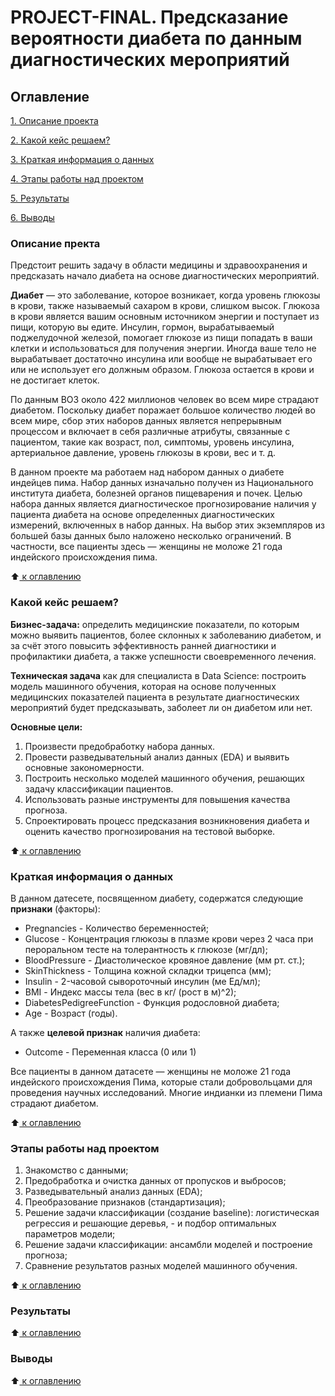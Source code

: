 # PROJECT-FINAL. Предсказание вероятности диабета по данным диагностических мероприятий

 ## Оглавление
 [1. Описание проекта](https://github.com/Nadarsa/sf_data_science/tree/main/PROJECT-FINAL/README.md#Описание-проекта)

 [2. Какой кейс решаем?](https://github.com/Nadarsa/sf_data_science/tree/main/PROJECT-FINAL/README.md#Какой-кейс-решаем)

 [3. Краткая информация о данных](https://github.com/Nadarsa/sf_data_science/tree/main/PROJECT-FINAL/README.md#Краткая-информация-о-данных)

 [4. Этапы работы над проектом](https://github.com/Nadarsa/sf_data_science/tree/main/PROJECT-FINAL/README.md#Этапы-работы-над-проектом)

 [5. Результаты](https://github.com/Nadarsa/sf_data_science/tree/main/PROJECT-FINAL/README.md#Результаты)
 
 [6. Выводы](https://github.com/Nadarsa/sf_data_science/tree/main/PROJECT-FINAL/README.md#Выводы)

### Описание пректа

Предстоит решить задачу в области медицины и здравоохранения и предсказать начало диабета на основе диагностических мероприятий.

**Диабет** — это заболевание, которое возникает, когда уровень глюкозы в крови, также называемый сахаром в крови, слишком высок. Глюкоза в крови является вашим основным источником энергии и поступает из пищи, которую вы едите. Инсулин, гормон, вырабатываемый поджелудочной железой, помогает глюкозе из пищи попадать в ваши клетки и использоваться для получения энергии. Иногда ваше тело не вырабатывает достаточно инсулина или вообще не вырабатывает его или не использует его должным образом. Глюкоза остается в крови и не достигает клеток.

По данным ВОЗ около 422 миллионов человек во всем мире страдают диабетом. Поскольку диабет поражает большое количество людей во всем мире, сбор этих наборов данных является непрерывным процессом и включает в себя различные атрибуты, связанные с пациентом, такие как возраст, пол, симптомы, уровень инсулина, артериальное давление, уровень глюкозы в крови, вес и т. д. 

В данном проекте ма работаем над набором данных о диабете индейцев пима. Набор данных изначально получен из Национального института диабета, болезней органов пищеварения и почек. Целью набора данных является диагностическое прогнозирование наличия у пациента диабета на основе определенных диагностических измерений, включенных в набор данных. На выбор этих экземпляров из большей базы данных было наложено несколько ограничений. В частности, все пациенты здесь — женщины не моложе 21 года индейского происхождения пима.

:arrow_up:[ к оглавлению](https://github.com/Nadarsa/sf_data_science/tree/main/PROJECT-FINAL/README.md#Оглавление)

### Какой кейс решаем?

**Бизнес-задача:** определить медицинские показатели, по которым можно выявить пациентов, более склонных к заболеванию диабетом, и за счёт этого повысить эффективность ранней диагностики и профилактики диабета, а также успешности своевременного лечения.

**Техническая задача** как для специалиста в Data Science: построить модель машинного обучения, которая на основе полученных медицинских показателей пациента в результате диагностических мероприятий будет предсказывать, заболеет ли он диабетом или нет.

**Основные цели:**
1. Произвести предобработку набора данных.
2. Провести разведывательный анализ данных (EDA) и выявить основные закономерности.
4. Построить несколько моделей машинного обучения, решающих задачу классификации пациентов.
5. Использовать разные инструменты для повышения качества прогноза.
5. Спроектировать процесс предсказания возникновения диабета и оценить качество прогнозирования на тестовой выборке.

:arrow_up:[ к оглавлению](https://github.com/Nadarsa/sf_data_science/tree/main/PROJECT-FINAL/README.md#Оглавление)

### Краткая информация о данных

В данном датесете, посвященном диабету, содержатся следующие **признаки** (факторы):
* Pregnancies - Количество беременностей;
* Glucose - Концентрация глюкозы в плазме крови через 2 часа при пероральном тесте на толерантность к глюкозе (мг/дл);
* BloodPressure - Диастолическое кровяное давление (мм рт. ст.);
* SkinThickness - Толщина кожной складки трицепса (мм);
* Insulin - 2-часовой сывороточный инсулин (ме Ед/мл);
* BMI - Индекс массы тела (вес в кг/ (рост в м)^2);
* DiabetesPedigreeFunction - Функция родословной диабета;
* Age - Возраст (годы).

А также **целевой признак** наличия диабета:
* Outcome - Переменная класса (0 или 1)

Все пациенты в данном датасете — женщины не моложе 21 года индейского происхождения Пима, которые стали добровольцами для проведения научных исследований. Многие индианки из племени Пима страдают диабетом.

:arrow_up:[ к оглавлению](https://github.com/Nadarsa/sf_data_science/tree/main/PROJECT-FINAL/README.md#Оглавление)

### Этапы работы над проектом

1. Знакомство с данными;
2. Предобработка и очистка данных от пропусков и выбросов;
3. Разведывательный анализ данных (EDA);
4. Преобразование признаков (стандартизация);
5. Решение задачи классификации (создание baseline): логистическая регрессия и решающие деревья, - и подбор оптимальных параметров модели;
6. Решение задачи классификации: ансамбли моделей и построение прогноза;
7. Сравнение результатов разных моделей машинного обучения.

:arrow_up:[ к оглавлению](https://github.com/Nadarsa/sf_data_science/tree/main/PROJECT-FINAL/README.md#Оглавление)

### Результаты



:arrow_up:[ к оглавлению](https://github.com/Nadarsa/sf_data_science/tree/main/PROJECT-FINAL/README.md#Оглавление)

### Выводы



:arrow_up:[ к оглавлению](https://github.com/Nadarsa/sf_data_science/tree/main/PROJECT-FINAL/README.md#Оглавление)